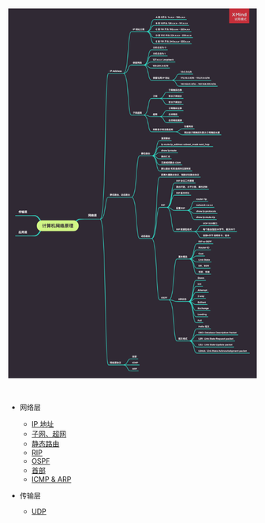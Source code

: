 <br>

![](../Images/Network/ReadMe/ComputerNetwork.png)


<br>


- 网络层
	- [IP 地址](https://github.com/zhaoName/Notes/blob/master/Netwotk/%E7%BD%91%E7%BB%9C%E5%B1%82-IP%E5%9C%B0%E5%9D%80.md)
	- [子网、超网](https://github.com/zhaoName/Notes/blob/master/Netwotk/%E7%BD%91%E7%BB%9C%E5%B1%82-%E5%AD%90%E7%BD%91%E8%B6%85%E7%BD%91.md)
	- [静态路由](https://github.com/zhaoName/Notes/blob/master/Netwotk/%E7%BD%91%E7%BB%9C%E5%B1%82-%E9%9D%99%E6%80%81%E8%B7%AF%E7%94%B1.md)
	- [RIP](https://github.com/zhaoName/Notes/blob/master/Netwotk/%E7%BD%91%E7%BB%9C%E5%B1%82-RIP.md)
	- [OSPF](https://github.com/zhaoName/Notes/blob/master/Netwotk/%E7%BD%91%E7%BB%9C%E5%B1%82-OSPF.md)
	- [首部](https://github.com/zhaoName/Notes/blob/master/Netwotk/%E7%BD%91%E7%BB%9C%E5%B1%82-%E9%A6%96%E9%83%A8.md)
	- [ICMP & ARP](https://github.com/zhaoName/Notes/blob/master/Netwotk/%E7%BD%91%E7%BB%9C%E5%B1%82-ICMP-ARP.md)


- 传输层

	- [UDP](https://github.com/zhaoName/Notes/blob/master/Netwotk/%E4%BC%A0%E8%BE%93%E5%B1%82-UDP.md)




<br>

<br>